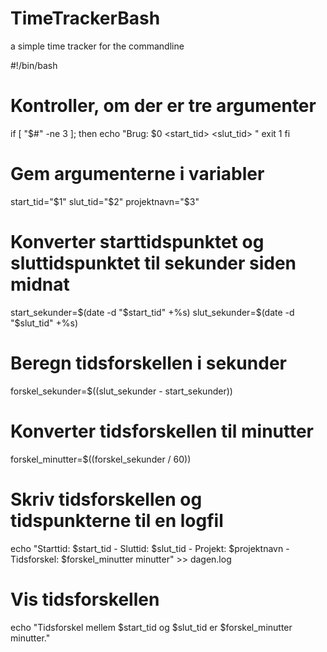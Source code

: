 # TimeTrackerBash
a simple time tracker for the commandline


#!/bin/bash

# Kontroller, om der er tre argumenter
if [ "$#" -ne 3 ]; then
  echo "Brug: $0 <start_tid> <slut_tid> <projektnavn>"
  exit 1
fi

# Gem argumenterne i variabler
start_tid="$1"
slut_tid="$2"
projektnavn="$3"

# Konverter starttidspunktet og sluttidspunktet til sekunder siden midnat
start_sekunder=$(date -d "$start_tid" +%s)
slut_sekunder=$(date -d "$slut_tid" +%s)

# Beregn tidsforskellen i sekunder
forskel_sekunder=$((slut_sekunder - start_sekunder))

# Konverter tidsforskellen til minutter
forskel_minutter=$((forskel_sekunder / 60))

# Skriv tidsforskellen og tidspunkterne til en logfil
echo "Starttid: $start_tid - Sluttid: $slut_tid - Projekt: $projektnavn - Tidsforskel: $forskel_minutter minutter" >> dagen.log

# Vis tidsforskellen
echo "Tidsforskel mellem $start_tid og $slut_tid er $forskel_minutter minutter."
